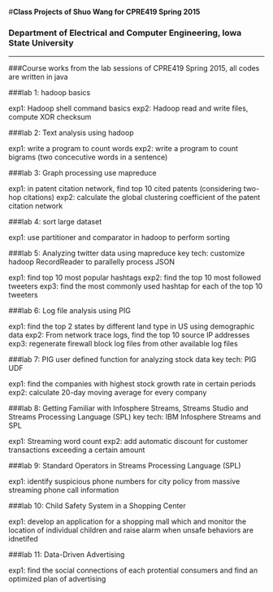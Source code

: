 #**Class Projects of Shuo Wang for CPRE419 Spring 2015**

### Department of Electrical and Computer Engineering, Iowa State University

---

###Course works from the lab sessions of CPRE419 Spring 2015, all codes are written in java

###lab 1: hadoop basics

exp1: Hadoop shell command basics
exp2: Hadoop read and write files, compute XOR checksum

###lab 2: Text analysis using hadoop

exp1: write a program to count words
exp2: write a program to count bigrams (two concecutive words in a sentence)

###lab 3: Graph processing use mapreduce

exp1: in patent citation network, find top 10 cited patents (considering two-hop citations)
exp2: calculate the global clustering coefficient of the patent citation network 

###lab 4: sort large dataset

exp1: use partitioner and comparator in hadoop to perform sorting

###lab 5: Analyzing twitter data using mapreduce
key tech: customize hadoop RecordReader to parallelly process JSON

exp1: find top 10 most popular hashtags
exp2: find the top 10 most followed tweeters 
exp3: find the most commonly used hashtap for each of the top 10 tweeters

###lab 6: Log file analysis using PIG

exp1: find the top 2 states by different land type in US using demographic data
exp2: From network trace logs, find the top 10 source IP addresses
exp3: regenerate firewall block log files from other available log files

###lab 7: PIG user defined function for analyzing stock data
key tech: PIG UDF

exp1: find the companies with highest stock growth rate in certain periods
exp2: calculate 20-day moving average for every company

###lab 8: Getting Familiar with Infosphere Streams, Streams Studio and Streams Processing Language (SPL)
key tech: IBM Infosphere Streams and SPL

exp1: Streaming word count
exp2: add automatic discount for customer transactions exceeding a certain amount

###lab 9: Standard Operators in Streams Processing Language (SPL)

exp1: identify suspicious phone numbers for city policy from massive streaming phone call information

###lab 10: Child Safety System in a Shopping Center

exp1: develop an application for a shopping mall which and monitor the location of individual children and raise alarm when unsafe behaviors are idnetifed 

###lab 11: Data-Driven Advertising

exp1: find the social connections of each protential consumers and find an optimized plan of advertising

